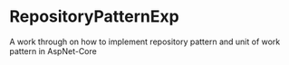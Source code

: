 # RepositoryPatternExp
A work through on how to implement repository pattern and unit of work pattern in AspNet-Core
